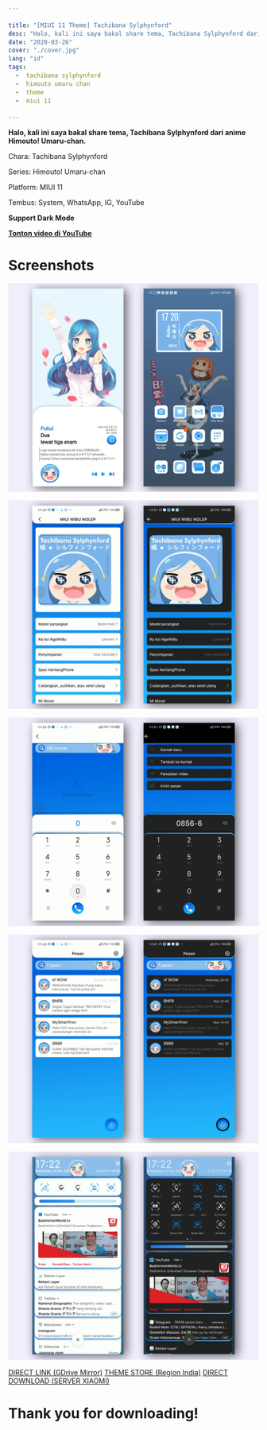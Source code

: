 ```yaml
---

title: "[MIUI 11 Theme] Tachibana Sylphynford"
desc: "Halo, kali ini saya bakal share tema, Tachibana Sylphynford dari anime Himouto! Umaru-chan. Tembus: System, WhatsApp, IG, YouTube"
date: "2020-03-26"
cover: "./cover.jpg"
lang: "id"
tags:
  -  tachibana sylphynford
  -  himouto umaru chan
  -  theme
  -  miui 11

---
```


**Halo, kali ini saya bakal share tema, Tachibana Sylphynford dari anime Himouto! Umaru-chan.**

Chara: Tachibana Sylphynford

Series: Himouto! Umaru-chan

Platform: MIUI 11

Tembus: System, WhatsApp, IG, YouTube

**Support Dark Mode**

[**Tonton video di YouTube**](https://www.youtube.com/watch?v=lC97vMN1Th4&t=152s)

# Screenshots

![ss1](./cover.jpg)

![ss2](./ss1.jpg)

![ss2](./ss2.jpg)

![ss3](./ss3.jpg)

![ss4](./ss4.jpg)


<a href="http://bit.ly/39nW6Zv" class="btn"><span class="name">DIRECT LINK (GDrive Mirror)</span></a>
<a href="http://zhuti.xiaomi.com/detail/da2f0240-b230-46ac-95fe-e7617d2cf377" class="btn"><span class="name">THEME STORE (Region India)</span></a>
<a href="http://f7.market.xiaomi.com/download/ThemeMarket/0ea66c55809a64d203032b0c0c554489c58851ab9/Sylphynford+v11-1.0.0.0.mtz" class="btn"><span class="name">DIRECT DOWNLOAD (SERVER XIAOMI)</span></a>

# Thank you for downloading!
